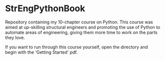 # StrEngPythonBook
Repository containing my 10-chapter course on Python. 
This course was aimed at up-skilling structural engineers and promoting the use of Python to automate areas of engineering, giving them more time to work on the parts they love.

If you want to run through this course yourself, open the directory and begin with the 'Getting Started' pdf.
